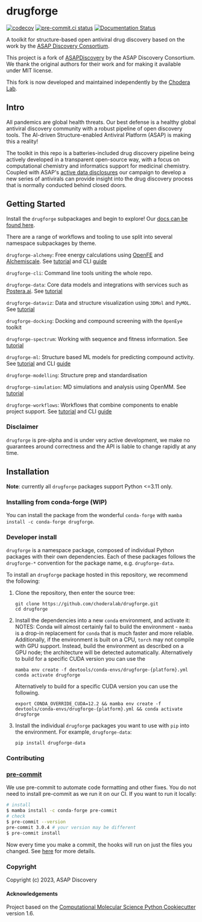 drugforge
=============
[//]: # (Badges)
[![codecov](https://codecov.io/gh/choderalab/drugforge/branch/main/graph/badge.svg)](https://codecov.io/gh/choderalab/drugforge/branch/main)
[![pre-commit.ci status](https://results.pre-commit.ci/badge/github/choderalab/drugforge/main.svg)](https://results.pre-commit.ci/latest/github/choderalab/drugforge/main)
[![Documentation Status](https://readthedocs.org/projects/asapdiscovery/badge/?version=latest)](https://asapdiscovery.readthedocs.io/en/latest/?badge=latest)


A toolkit for structure-based open antiviral drug discovery based on the work by the [ASAP Discovery Consortium](https://asapdiscovery.org/).

This project is a fork of  [ASAPDiscovery](https://github.com/asapdiscovery/asapdiscovery) by the ASAP Discovery Consortium. We thank the original authors for their work and for making it available under MIT license.

This fork is now developed and maintained independently by the [Chodera Lab](https://www.choderalab.org/).

<!-- <img src="docs/_static/asap_logo.png" width="500"> # TODO: do we need a drugforge logo here? -->  

## Intro

All pandemics are global health threats. Our best defense is a healthy global antiviral discovery community with a robust pipeline of open discovery tools. The AI-driven Structure-enabled Antiviral Platform (ASAP) is making this a reality!

The toolkit in this repo is a batteries-included drug discovery pipeline being actively developed in a transparent open-source way, with a focus on computational chemistry and informatics support for medicinal chemistry. Coupled with ASAP's [active data disclosures](https://asapdiscovery.org/outputs/) our campaign to develop a new series of antivirals can provide insight into the drug discovery process that is normally conducted behind closed doors.


## Getting Started

Install the `drugforge` subpackages and begin to explore! Our [docs can be found here](https://drugforge.readthedocs.io/en/latest).

There are a range of workflows and tooling to use split into several namespace subpackages by theme.

`drugforge-alchemy`: Free energy calculations using [OpenFE](https://openfree.energy/) and [Alchemiscale](https://docs.alchemiscale.org/en/latest/). See [tutorial](https://drugforge.readthedocs.io/en/latest/tutorials/running_alchemical_free_energy_calculations.html) and CLI [guide](https://asapdiscovery.readthedocs.io/en/latest/guides/using_asap_alchemy_cli.html)

`drugforge-cli`: Command line tools uniting the whole repo.

`drugforge-data`: Core data models and integrations with services such as [Postera.ai](https://postera.ai/). See [tutorial](https://asapdiscovery.readthedocs.io/en/latest/tutorials/interfacing_with_databases_and_systems.html)

`drugforge-dataviz`: Data and structure visualization using `3DMol` and `PyMOL`. See [tutorial](https://asapdiscovery.readthedocs.io/en/latest/tutorials/visualizing_asap_targets.html)

`drugforge-docking`: Docking and compound screening with the `OpenEye` toolkit

`drugforge-spectrum`: Working with sequence and fitness information. See [tutorial](https://asapdiscovery.readthedocs.io/en/latest/tutorials/exploring_related_sequences_and_structures.html)

`drugforge-ml`: Structure based ML models for predicting compound activity. See [tutorial](https://asapdiscovery.readthedocs.io/en/latest/tutorials/training_ml_models_on_asap_data.html) and CLI [guide](https://asapdiscovery.readthedocs.io/en/latest/guides/using_ml_cli.html)

`drugforge-modelling`: Structure prep and standardisation

`drugforge-simulation`: MD simulations and analysis using OpenMM. See [tutorial](https://asapdiscovery.readthedocs.io/en/latest/tutorials/running_md_simulations.html)

`drugforge-workflows`: Workflows that combine components to enable project support. See [tutorial](https://asapdiscovery.readthedocs.io/en/latest/tutorials/docking_and_scoring.html) and CLI [guide](https://asapdiscovery.readthedocs.io/en/latest/guides/using_docking_cli.html)


### Disclaimer

`drugforge` is pre-alpha and is under very active development, we make no guarantees around correctness and the API is liable to change rapidly at any time.


## Installation

**Note**: currently all `drugforge` packages support Python <=3.11 only.


### Installing from conda-forge (WIP)

You can install the package from the wonderful `conda-forge` with `mamba install -c conda-forge drugforge`.

### Developer install

`drugforge` is a namespace package, composed of individual Python packages with their own dependencies.
Each of these packages follows the `drugforge-*` convention for the package name, e.g. `drugforge-data`.

To install an `drugforge` package hosted in this repository, we recommend the following:

1. Clone the repository, then enter the source tree:

    ```
    git clone https://github.com/choderalab/drugforge.git
    cd drugforge
    ```

2. Install the dependencies into a new `conda` environment, and activate it:
   NOTES: Conda will almost certainly fail to build the environment - `mamba` is a drop-in replacement for `conda` that is much faster and more reliable.  Additionally, if the environment is built on a CPU, `torch` may not compile with GPU support. Instead, build the environment as described on a GPU node; the architecture will be detected automatically. Alternatively to build for a specific CUDA version you can use the

    ```
    mamba env create -f devtools/conda-envs/drugforge-{platform}.yml
    conda activate drugforge
    ```
    Alternatively to build for a specific CUDA version you can use the following.
    ```
    export CONDA_OVERRIDE_CUDA=12.2 && mamba env create -f devtools/conda-envs/drugforge-{platform}.yml && conda activate drugforge
    ```


3. Install the individual `drugforge` packages you want to use with `pip` into the environment.
   For example, `drugforge-data`:

    ```
    pip install drugforge-data
    ```


### Contributing

### [pre-commit](https://pre-commit.com/#intro)

We use pre-commit to automate code formatting and other fixes.
You do not need to install pre-commit as we run it on our CI.
If you want to run it locally:
```bash
# install
$ mamba install -c conda-forge pre-commit
# check
$ pre-commit --version
pre-commit 3.0.4 # your version may be different
$ pre-commit install
```

Now every time you make a commit, the hooks will run on just the files you changed.
See [here](https://pre-commit.com/#usage) for more details.

### Copyright

Copyright (c) 2023, ASAP Discovery


#### Acknowledgements

Project based on the
[Computational Molecular Science Python Cookiecutter](https://github.com/molssi/cookiecutter-cms) version 1.6.
